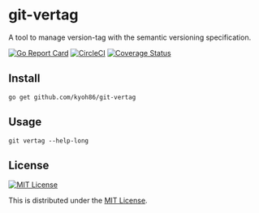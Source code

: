 # git-vertag

A tool to manage version-tag with the semantic versioning specification.

[![Go Report Card](https://goreportcard.com/badge/github.com/kyoh86/git-vertag)](https://goreportcard.com/report/github.com/kyoh86/git-vertag)
[![CircleCI](https://img.shields.io/circleci/project/github/kyoh86/git-vertag.svg)](https://circleci.com/gh/kyoh86/git-vertag)
[![Coverage Status](https://img.shields.io/codecov/c/github/kyoh86/git-vertag.svg)](https://codecov.io/gh/kyoh86/git-vertag)

## Install

```
go get github.com/kyoh86/git-vertag
```

## Usage

```
git vertag --help-long
```

## License

[![MIT License](http://img.shields.io/badge/license-MIT-blue.svg)](http://www.opensource.org/licenses/MIT)

This is distributed under the [MIT License](http://www.opensource.org/licenses/MIT).

